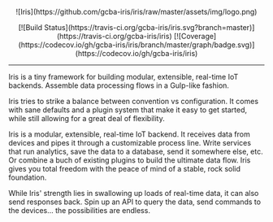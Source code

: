 <center>
<p>
![Iris](https://github.com/gcba-iris/iris/raw/master/assets/img/logo.png)
</p>
</center>
<center>
<p>
[![Build Status](https://travis-ci.org/gcba-iris/iris.svg?branch=master)](https://travis-ci.org/gcba-iris/iris)
[![Coverage](https://codecov.io/gh/gcba-iris/iris/branch/master/graph/badge.svg)](https://codecov.io/gh/gcba-iris/iris)
</p>
</center>

---

Iris is a tiny framework for building modular, extensible, real-time IoT backends. Assemble data processing flows in a Gulp-like fashion.

Iris tries to strike a balance between convention vs configuration. It comes with sane defaults and a plugin system that make it easy to get started, while still allowing for a great deal of flexibility.



Iris is a modular, extensible, real-time IoT backend. It receives data from devices and pipes it through a customizable process line. Write services that run analytics, save the data to a database, send it somewhere else, etc. Or combine a buch of existing plugins to build the ultimate data flow. Iris gives you total freedom with the peace of mind of a stable, rock solid foundation.

While Iris' strength lies in swallowing up loads of real-time data, it can also send responses back. Spin up an API to query the data, send commands to the devices... the possibilities are endless.
